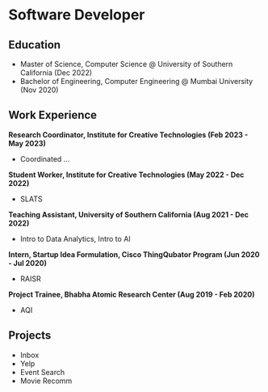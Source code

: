 # Software Developer

## Education
- Master of Science, Computer Science @ University of Southern California (Dec 2022)
- Bachelor of Engineering, Computer Engineering @ Mumbai University (Nov 2020)

## Work Experience
**Research Coordinator, Institute for Creative Technologies (Feb 2023 - May 2023)**
  - Coordinated ...

**Student Worker, Institute for Creative Technologies (May 2022 - Dec 2022)**
  - SLATS

**Teaching Assistant, University of Southern California (Aug 2021 - Dec 2022)**
  - Intro to Data Analytics, Intro to AI

**Intern, Startup Idea Formulation, Cisco ThingQubator Program (Jun 2020 - Jul 2020)**
  - RAISR

**Project Trainee, Bhabha Atomic Research Center (Aug 2019 - Feb 2020)**
  - AQI

## Projects
- Inbox
- Yelp
- Event Search
- Movie Recomm
